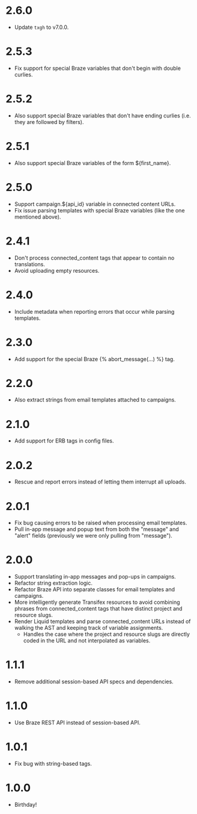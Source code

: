 # 2.6.0
* Update `txgh` to v7.0.0.

# 2.5.3
* Fix support for special Braze variables that don't begin with double curlies.

# 2.5.2
* Also support special Braze variables that don't have ending curlies (i.e. they are followed by filters).

# 2.5.1
* Also support special Braze variables of the form ${first_name}.

# 2.5.0
* Support campaign.${api_id} variable in connected content URLs.
* Fix issue parsing templates with special Braze variables (like the one mentioned above).

# 2.4.1
* Don't process connected_content tags that appear to contain no translations.
* Avoid uploading empty resources.

# 2.4.0
* Include metadata when reporting errors that occur while parsing templates.

# 2.3.0
* Add support for the special Braze {% abort_message(...) %} tag.

# 2.2.0
* Also extract strings from email templates attached to campaigns.

# 2.1.0
* Add support for ERB tags in config files.

# 2.0.2
* Rescue and report errors instead of letting them interrupt all uploads.

# 2.0.1
* Fix bug causing errors to be raised when processing email templates.
* Pull in-app message and popup text from both the "message" and "alert" fields (previously we were only pulling from "message").

# 2.0.0
* Support translating in-app messages and pop-ups in campaigns.
* Refactor string extraction logic.
* Refactor Braze API into separate classes for email templates and campaigns.
* More intelligently generate Transifex resources to avoid combining phrases from connected_content tags that have distinct project and resource slugs.
* Render Liquid templates and parse connected_content URLs instead of walking the AST and keeping track of variable assignments.
  - Handles the case where the project and resource slugs are directly coded in the URL and not interpolated as variables.

# 1.1.1
* Remove additional session-based API specs and dependencies.

# 1.1.0
* Use Braze REST API instead of session-based API.

# 1.0.1
* Fix bug with string-based tags.

# 1.0.0
* Birthday!
